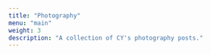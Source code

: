 ```yaml
---
title: "Photography"
menu: "main"
weight: 3
description: "A collection of CY's photography posts."
---
```

